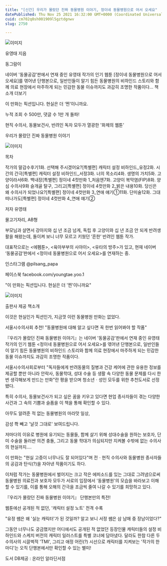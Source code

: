 ```yaml
---
title: "[신간] 우리가 몰랐던 진짜 동물병원 이야기, 정이네 동물병원으로 어서 오세요"
datePublished: Thu Nov 25 2021 16:32:00 GMT+0000 (Coordinated Universal Time)
cuid: cm702q0sh001909l5gztdgnwv
slug: 2750

---
```



![이미지](https://cdn.hashnode.com/res/hashnode/image/upload/v1739253654139/fecc19c9-edc5-4523-9c6a-235395c9da36.jpeg)

유영태 지음

동그람이

네이버 '동물공감'판에서 연재 중인 유영태 작가의 인기 웹툰 [정이네 동물병원으로 어서 오세요]를 엮어낸 단행본으로, 일반인들이 알기 힘든 동물병원의 비하인드 스토리와 함께 의료 현장에서 마주하게 되는 민감한 동물 이슈까지도 과감히 조명한 작품이다... 책소개 더보기

이 만화는 픽션입니다. 현실은 더 ‘찐’이니까요.

누적 조회 수 500만, 댓글 수 1만 개 돌파!

현직 수의사, 동물보건사, 반려인 독자 모두가 열광한 '화제의 웹툰'

우리가 몰랐던 진짜 동물병원 이야기

![이미지](https://cdn.hashnode.com/res/hashnode/image/upload/v1739253656264/1b180ca1-d8ba-4132-bfad-73b44cf81cd2.png)

목차

작가의 말감수후기1화. 선택해 주시겠어요?[특별편] 캐릭터 설정 비하인드_유정2화. 시간의 간극[특별편] 캐릭터 설정 비하인드_서정3화. 너의 목소리4화. 생명의 가치5화. 고양이라서6화. 백내장[특별편] 정이네 4컷만화 1_처음엔7화. 고양이 복막염(FIP)8화. 양심 수의사9화 슬개골 탈구, 그리고[특별편] 정이네 4컷만화 2_밝은 내용10화. 당신은 왜 수의사가 되었나요?[특별편] 정이네 4컷만화 3_연애 얘기①11화. 단미술12화. 그대 떠나가도[특별편] 정이네 4컷만화 4_연애 얘기②

저자 유영태

물고기자리, AB형

부모님과 살면서 강아지와 십 년 조금 넘게, 독립 후 고양이와 십 년 조금 안 되게 반려생활을 해왔는데, 돌이켜 보니 너무 모르고 키웠던 ‘흔한’ 반려인 웹툰 작가.

대표작으로는 <에펨툰>, <육아부부의 사야이>, <유타의 방주>가 있고, 현재 네이버 ‘동물공감’판에서 <정이네 동물병원으로 어서 오세요>를 연재하는 중.

인스타그램 @pilsang_papa

페이스북 facebook.com/youngtae.yoo.1

"이 만화는 픽션입니다. 현실은 더 '찐'이니까요"

![이미지](https://cdn.hashnode.com/res/hashnode/image/upload/v1739253658491/5b95ad4f-ed86-4094-ba08-28be0a15641a.png)

출판사 제공 책소개

이것은 현실인가 픽션인가, 지금껏 이런 동물병원 만화는 없었다.

서울시수의사회 추천! "동물병원에 대해 알고 싶다면 꼭 한번 읽어봐야 할 작품"

『우리가 몰랐던 진짜 동물병원 이야기』는 네이버 '동물공감'판에서 연재 중인 유영태 작가의 인기 웹툰 <정이네 동물병원으로 어서 오세요>를 엮어낸 단행본으로, 일반인들이 알기 힘든 동물병원의 비하인드 스토리와 함께 의료 현장에서 마주하게 되는 민감한 동물 이슈까지도 과감히 조명한 작품이다.

서울시수의사회로부터 "독자들에게 반려동물의 질병과 건강 케어에 관한 유용한 정보를 제공할 뿐만 아니라 안락사, 동물학대, 성대 수술 등 생활 속 다양한 동물 문제를 다시 한번 생각해보게 만드는 만화"란 평을 받으며 청소년ㆍ성인 모두를 위한 추천도서로 선정됐다.

특히 수의사, 동물보건사가 되고 싶은 꿈을 키우고 있다면 현업 종사자들이 겪는 다양한 사건과 그 속의 기쁨과 슬픔을 이 책을 통해 확인할 수 있다.

아무도 알려준 적 없는 동물병원의 마라맛 일상,

감성 쫙 빼고 '날것 그대로' 보여드립니다.

저마다의 이유로 병원에 유기되는 동물들, 함께 살기 위해 성대수술을 원하는 보호자, 단미 수술을 둘러싼 의견 충돌, 그리고 동물 학대가 의심되지만 지켜볼 수밖에 없는 수의사의 현실까지….

이 만화는 "현실 고증이 너무나도 잘 되어있다"며 전ㆍ현직 수의사와 동물병원 종사자들의 공감과 탄식(?)을 자아낸 작품이기도 하다.

이처럼 작가는 동물병원에서 벌어지는 크고 작은 에피소드를 있는 그대로 그려냄으로써 동물병원 의료진과 보호자 모두가 서로의 입장에서 '동물병원'의 모습을 바라보고 이해할 수 있기를, 이를 통해 오해의 간극을 조금씩 줄여 나갈 수 있기를 희망하고 있다.

『우리가 몰랐던 진짜 동물병원 이야기』 단행본만의 특전!

웹툰에선 공개된 적 없던, '캐릭터 설정 노트' 전격 수록

"유정 쌤은 왜 '실눈 캐릭터'가 된 것일까? 알고 보니 서정 쌤은 삼 남매 중 장남이었다?"

그동안 너무나도 궁금했지만 어디에서도 공개된 적 없었던 등장인물 캐릭터들의 설정 비하인드와 스케치 버전의 캐릭터 일러스트를 특별 코너에 담아냈다. 달라도 한참 다른 두 수의사의 시끌벅적 'TMI', 그리고 애정 어린(?) 시선으로 캐릭터를 지켜보는 '작가의 한마디'는 오직 단행본에서만 확인할 수 있는 별미!

도서 DB제공 : 온라인 알라딘서점